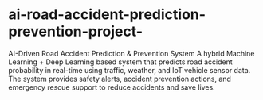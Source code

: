 # ai-road-accident-prediction-prevention-project-
AI-Driven Road Accident Prediction &amp; Prevention System A hybrid Machine Learning + Deep Learning based system that predicts road accident probability in real-time using traffic, weather, and IoT vehicle sensor data. The system provides safety alerts, accident prevention actions, and emergency rescue support to reduce accidents and save lives.
